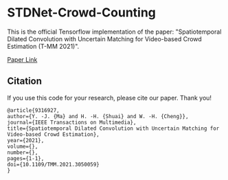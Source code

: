 # STDNet-Crowd-Counting

This is the official Tensorflow implementation of the paper: "Spatiotemporal Dilated Convolution with Uncertain Matching for Video-based Crowd Estimation (T-MM 2021)".

[Paper Link](https://ieeexplore.ieee.org/document/9316927)


## Citation

If you use this code for your research, please cite our paper. Thank you!

```
@article{9316927,
author={Y. -J. {Ma} and H. -H. {Shuai} and W. -H. {Cheng}},
journal={IEEE Transactions on Multimedia}, 
title={Spatiotemporal Dilated Convolution with Uncertain Matching for Video-based Crowd Estimation}, 
year={2021},
volume={},
number={},
pages={1-1},
doi={10.1109/TMM.2021.3050059}
}
```
